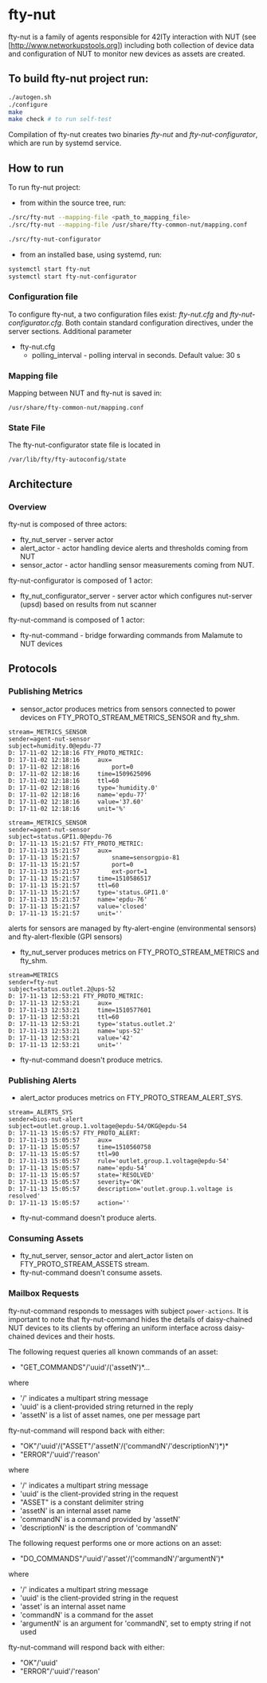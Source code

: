 # fty-nut

fty-nut is a family of agents responsible for 42ITy interaction with NUT (see
[http://www.networkupstools.org]) including both collection of device data
and configuration of NUT to monitor new devices as assets are created.

## To build fty-nut project run:

```bash
./autogen.sh
./configure
make
make check # to run self-test
```
Compilation of fty-nut creates two binaries _fty-nut_ and _fty-nut-configurator_, which are run by systemd service.

## How to run

To run fty-nut project:

* from within the source tree, run:

```bash
./src/fty-nut --mapping-file <path_to_mapping_file>
./src/fty-nut --mapping-file /usr/share/fty-common-nut/mapping.conf

./src/fty-nut-configurator
```

* from an installed base, using systemd, run:

```bash
systemctl start fty-nut
systemctl start fty-nut-configurator
```

### Configuration file

To configure fty-nut, a two configuration files exist: _fty-nut.cfg_ and _fty-nut-configurator.cfg_.
Both contain standard configuration directives, under the server sections. Additional parameter

* fty-nut.cfg
  * polling_interval - polling interval in seconds. Default value: 30 s

### Mapping file
Mapping between NUT and fty-nut is saved in:

```
/usr/share/fty-common-nut/mapping.conf
```

### State File
The fty-nut-configurator state file is located in

```
/var/lib/fty/fty-autoconfig/state

```

## Architecture

### Overview

fty-nut is composed of three actors:

* fty_nut_server - server actor
* alert_actor - actor handling device alerts and thresholds coming from NUT
* sensor_actor - actor handling sensor measurements coming from NUT.

fty-nut-configurator is composed of 1 actor:

* fty_nut_configurator_server - server actor which configures nut-server (upsd) based on results from nut scanner

fty-nut-command is composed of 1 actor:

* fty-nut-command - bridge forwarding commands from Malamute to NUT devices

## Protocols

### Publishing Metrics

* sensor_actor produces metrics from sensors connected to power devices on FTY_PROTO_STREAM_METRICS_SENSOR and fty_shm.

```
stream=_METRICS_SENSOR
sender=agent-nut-sensor
subject=humidity.0@epdu-77
D: 17-11-02 12:18:16 FTY_PROTO_METRIC:
D: 17-11-02 12:18:16     aux=
D: 17-11-02 12:18:16         port=0
D: 17-11-02 12:18:16     time=1509625096
D: 17-11-02 12:18:16     ttl=60
D: 17-11-02 12:18:16     type='humidity.0'
D: 17-11-02 12:18:16     name='epdu-77'
D: 17-11-02 12:18:16     value='37.60'
D: 17-11-02 12:18:16     unit='%'
```

```
stream=_METRICS_SENSOR
sender=agent-nut-sensor
subject=status.GPI1.0@epdu-76
D: 17-11-13 15:21:57 FTY_PROTO_METRIC:
D: 17-11-13 15:21:57     aux=
D: 17-11-13 15:21:57         sname=sensorgpio-81
D: 17-11-13 15:21:57         port=0
D: 17-11-13 15:21:57         ext-port=1
D: 17-11-13 15:21:57     time=1510586517
D: 17-11-13 15:21:57     ttl=60
D: 17-11-13 15:21:57     type='status.GPI1.0'
D: 17-11-13 15:21:57     name='epdu-76'
D: 17-11-13 15:21:57     value='closed'
D: 17-11-13 15:21:57     unit=''
```
alerts for sensors are managed by fty-alert-engine (environmental sensors) and fty-alert-flexible (GPI sensors)

* fty_nut_server produces metrics on FTY_PROTO_STREAM_METRICS and fty_shm.

```
stream=METRICS
sender=fty-nut
subject=status.outlet.2@ups-52
D: 17-11-13 12:53:21 FTY_PROTO_METRIC:
D: 17-11-13 12:53:21     aux=
D: 17-11-13 12:53:21     time=1510577601
D: 17-11-13 12:53:21     ttl=60
D: 17-11-13 12:53:21     type='status.outlet.2'
D: 17-11-13 12:53:21     name='ups-52'
D: 17-11-13 12:53:21     value='42'
D: 17-11-13 12:53:21     unit=''
```

* fty-nut-command doesn't produce metrics.

### Publishing Alerts

* alert_actor produces metrics on FTY_PROTO_STREAM_ALERT_SYS.

```
stream=_ALERTS_SYS
sender=bios-nut-alert
subject=outlet.group.1.voltage@epdu-54/OKG@epdu-54
D: 17-11-13 15:05:57 FTY_PROTO_ALERT:
D: 17-11-13 15:05:57     aux=
D: 17-11-13 15:05:57     time=1510560758
D: 17-11-13 15:05:57     ttl=90
D: 17-11-13 15:05:57     rule='outlet.group.1.voltage@epdu-54'
D: 17-11-13 15:05:57     name='epdu-54'
D: 17-11-13 15:05:57     state='RESOLVED'
D: 17-11-13 15:05:57     severity='OK'
D: 17-11-13 15:05:57     description='outlet.group.1.voltage is resolved'
D: 17-11-13 15:05:57     action=''
```

* fty-nut-command doesn't produce alerts.

### Consuming Assets

* fty_nut_server, sensor_actor and alert_actor listen on FTY_PROTO_STREAM_ASSETS stream.
* fty-nut-command doesn't consume assets.

### Mailbox Requests

fty-nut-command responds to messages with subject `power-actions`. It is
important to note that fty-nut-command hides the details of daisy-chained NUT
devices to its clients by offering an uniform interface across daisy-chained
devices and their hosts.

The following request queries all known commands of an asset:
* "GET_COMMANDS"/'uuid'/('assetN')*...

where
* '/' indicates a multipart string message
* 'uuid' is a client-provided string returned in the reply
* 'assetN' is a list of asset names, one per message part

fty-nut-command will respond back with either:
* "OK"/'uuid'/("ASSET"/'assetN'/('commandN'/'descriptionN')\*)\*
* "ERROR"/'uuid'/'reason'

where
* '/' indicates a multipart string message
* 'uuid' is the client-provided string in the request
* "ASSET" is a constant delimiter string
* 'assetN' is an internal asset name
* 'commandN' is a command provided by 'assetN'
* 'descriptionN' is the description of 'commandN'

The following request performs one or more actions on an asset:
* "DO_COMMANDS"/'uuid'/'asset'/('commandN'/'argumentN')*

where
* '/' indicates a multipart string message
* 'uuid' is the client-provided string in the request
* 'asset' is an internal asset name
* 'commandN' is a command for the asset
* 'argumentN' is an argument for 'commandN', set to empty string if not used

fty-nut-command will respond back with either:
* "OK"/'uuid'
* "ERROR"/'uuid'/'reason'
